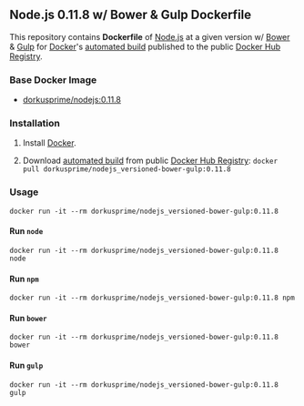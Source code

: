 ## Node.js 0.11.8 w/ Bower & Gulp Dockerfile


This repository contains **Dockerfile** of [Node.js](http://nodejs.org/) at a given version w/ [Bower](http://bower.io/) & [Gulp](http://gulpjs.com/) for [Docker](https://www.docker.com/)'s [automated build](https://registry.hub.docker.com/u/dorkusprime/nodejs_versioned-bower-gulp/) published to the public [Docker Hub Registry](https://registry.hub.docker.com/).

### Base Docker Image

* [dorkusprime/nodejs:0.11.8](https://registry.hub.docker.com/u/dorkusprime/nodejs/)


### Installation

1. Install [Docker](https://www.docker.com/).

2. Download [automated build](https://registry.hub.docker.com/u/dorkusprime/nodejs_versioned-bower-gulp/) from public [Docker Hub Registry](https://registry.hub.docker.com/): `docker pull dorkusprime/nodejs_versioned-bower-gulp:0.11.8`

### Usage

    docker run -it --rm dorkusprime/nodejs_versioned-bower-gulp:0.11.8

#### Run `node`

    docker run -it --rm dorkusprime/nodejs_versioned-bower-gulp:0.11.8 node

#### Run `npm`

    docker run -it --rm dorkusprime/nodejs_versioned-bower-gulp:0.11.8 npm

#### Run `bower`

    docker run -it --rm dorkusprime/nodejs_versioned-bower-gulp:0.11.8 bower

#### Run `gulp`

    docker run -it --rm dorkusprime/nodejs_versioned-bower-gulp:0.11.8 gulp
